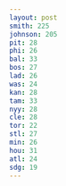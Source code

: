 ```yaml
---
layout: post
smith: 225
johnson: 205
pit: 28
phi: 26
bal: 33
bos: 27
lad: 26
was: 24
kan: 28
tam: 33
nyy: 28
cle: 28
tor: 22
stl: 27
min: 26
hou: 31
atl: 24
sdg: 19
---
```

